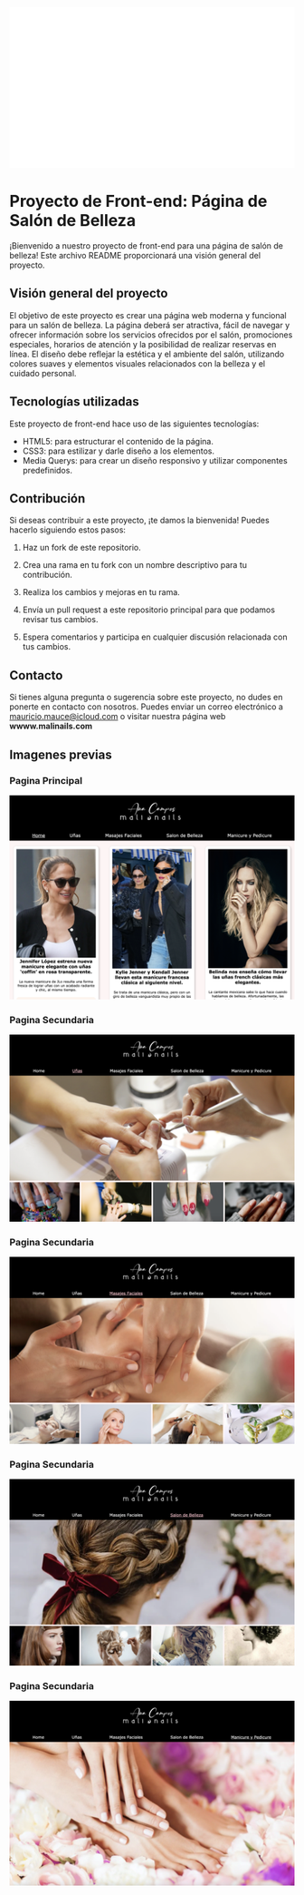 
![Alt text](ASSETS/mali-logo.png)

# Proyecto de Front-end: Página de Salón de Belleza

¡Bienvenido a nuestro proyecto de front-end para una página de salón de belleza! Este archivo README proporcionará una visión general del proyecto.

## Visión general del proyecto

El objetivo de este proyecto es crear una página web moderna y funcional para un salón de belleza. La página deberá ser atractiva, fácil de navegar y ofrecer información sobre los servicios ofrecidos por el salón, promociones especiales, horarios de atención y la posibilidad de realizar reservas en línea. El diseño debe reflejar la estética y el ambiente del salón, utilizando colores suaves y elementos visuales relacionados con la belleza y el cuidado personal.


## Tecnologías utilizadas

Este proyecto de front-end hace uso de las siguientes tecnologías:

- HTML5: para estructurar el contenido de la página.
- CSS3: para estilizar y darle diseño a los elementos.
- Media Querys: para crear un diseño responsivo y utilizar componentes predefinidos.


## Contribución


Si deseas contribuir a este proyecto, ¡te damos la bienvenida! Puedes hacerlo siguiendo estos pasos:

1. Haz un fork de este repositorio.

2. Crea una rama en tu fork con un nombre descriptivo para tu contribución.

3. Realiza los cambios y mejoras en tu rama.

4. Envía un pull request a este repositorio principal para que podamos revisar tus cambios.

5. Espera comentarios y participa en cualquier discusión relacionada con tus cambios.


## Contacto

Si tienes alguna pregunta o sugerencia sobre este proyecto, no dudes en ponerte en contacto con nosotros. Puedes enviar un correo electrónico a mauricio.mauce@icloud.com o visitar nuestra página web **wwww.malinails.com**

## Imagenes previas


### Pagina Principal

![Alt text](<assetsPreviewsReadme/Captura de pantalla 2023-07-12 a la(s) 11.00.08.png>)


### Pagina Secundaria

![Alt text](<assetsPreviewsReadme/Captura de pantalla 2023-07-12 a la(s) 11.00.27.png>)


### Pagina Secundaria

![Alt text](<assetsPreviewsReadme/Captura de pantalla 2023-07-12 a la(s) 11.00.36.png>)


### Pagina Secundaria

![Alt text](<assetsPreviewsReadme/Captura de pantalla 2023-07-12 a la(s) 11.00.46.png>)


### Pagina Secundaria

![Alt text](<assetsPreviewsReadme/Captura de pantalla 2023-07-12 a la(s) 11.01.03.png>)